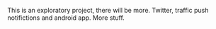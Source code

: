 This is an exploratory project, there will be more. Twitter, traffic push notifictions and android app.
More stuff.